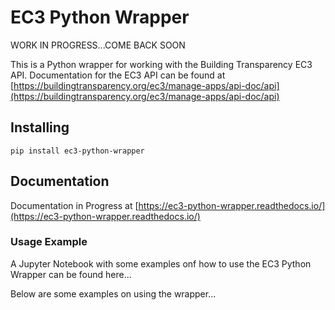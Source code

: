 # EC3 Python Wrapper

WORK IN  PROGRESS...COME BACK SOON

This is a Python wrapper for working with the Building Transparency EC3 API.
Documentation for the EC3 API can be found at [https://buildingtransparency.org/ec3/manage-apps/api-doc/api](https://buildingtransparency.org/ec3/manage-apps/api-doc/api)

## Installing

```
pip install ec3-python-wrapper
```

## Documentation

Documentation in Progress at [https://ec3-python-wrapper.readthedocs.io/](https://ec3-python-wrapper.readthedocs.io/)

### Usage Example

A Jupyter Notebook with some examples onf how to use the EC3 Python Wrapper can be found here...

Below are some examples on using the wrapper...